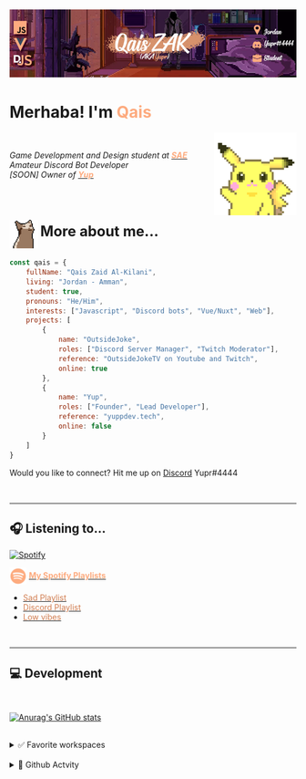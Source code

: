 ## [![QaisZAK Header](./Assets/GithubBanner.png)](https://github.com/QaisZAK)


# Merhaba! I'm <span style="color:#fdab7f"> **Qais** </span>
<img src="./Assets/PikaWave.gif" width="145" align="right">
<br />

*Game Development and Design student at [<span style="color:#fdab7f"> **SAE** </span>](https://www.sae.edu/home3)*\
*Amateur Discord Bot Developer*\
*[SOON] Owner of **[<span style="color:#fdab7f"> **Yup** </span>](https://www.yupdev.tech)***

<br />
<br />

### <img src="./Assets/OCat.gif" width="50" align=center> <span style="font-size:25px;align:center"> More about me...  </span>
```js
const qais = {
    fullName: "Qais Zaid Al-Kilani",
    living: "Jordan - Amman",
    student: true,
    pronouns: "He/Him",
    interests: ["Javascript", "Discord bots", "Vue/Nuxt", "Web"],
    projects: [
        {
            name: "OutsideJoke",
            roles: ["Discord Server Manager", "Twitch Moderator"],
            reference: "OutsideJokeTV on Youtube and Twitch",
            online: true
        },
        {
            name: "Yup",
            roles: ["Founder", "Lead Developer"],
            reference: "yuppdev.tech",
            online: false
        }
    ]
}
```

Would you like to connect? Hit me up on [Discord](https://www.discord.com) Yupr#4444

<br />

---
## 🎧 Listening to...
[![Spotify](https://qzak-nowplaying.vercel.app/api/spotify)](https://open.spotify.com/user/USER_NAME)

<img src="./Assets/SpotifyLogo.png" width="30px" align= "center"> [<span style="color:#fdab7f"> **My Spotify Playlists** </span>](https://spoti.fi/35UrP58)
  - [<span style="color:#d17d50"> Sad Playlist </span>](https://open.spotify.com/playlist/3h1FCDLBGMPFPSau6Cvkfn?si=d2c642b75bc14e32)
  - [<span style="color:#d17d50"> Discord Playlist </span>](https://open.spotify.com/playlist/2YVpPvGrW74BVUlU50cniI?si=3bee230a61d64e16)
  - [<span style="color:#d17d50"> Low vibes </span>](https://open.spotify.com/playlist/1VOnVFtcVXvIrKEUK5S9FZ?si=6e2017badeb4418f)

<br />

---
## 💻 Development

<br />

[![Anurag's GitHub stats](https://github-readme-stats.vercel.app/api?username=QaisZAK&hide=contribs,prs&count_private=true&show_icons=true&title_color=fdab7f&text_color=fff&icon_color=fdab7f&bg_color=484341)](https://github.com/anuraghazra/github-readme-stats)

<br />

<details>
<summary>✅ Favorite workspaces</summary>

- Javascript
- Discord.JS
- Vue/NuxtJS
</details>

<br />

<details>
<summary>🐌 Github Actvity</summary>

<!--RECENT_ACTIVITY:start-->
1. ⭐ Starred [MadeBaruna/paimon-moe](https://github.com/MadeBaruna/paimon-moe)
2. 🤝 Became collaborator on [Yup-Dev/YupDev-API](https://github.com/Yup-Dev/YupDev-API)
3. 🔱 Forked [QaisZAK/novatorem](https://github.com/QaisZAK/novatorem) from [novatorem/novatorem](https://github.com/novatorem/novatorem)
4. 🔱 Forked [QaisZAK/WaylonWalker](https://github.com/QaisZAK/WaylonWalker) from [WaylonWalker/WaylonWalker](https://github.com/WaylonWalker/WaylonWalker)
5. 📔 Created new repository [QaisZAK/QaisZAK](https://github.com/QaisZAK/QaisZAK)
<!--RECENT_ACTIVITY:end-->

<!--RECENT_ACTIVITY:last_update-->
Last Updated: Monday, October 25th, 2021, 2:14:22 AM
<!--RECENT_ACTIVITY:last_update_end-->
</details>